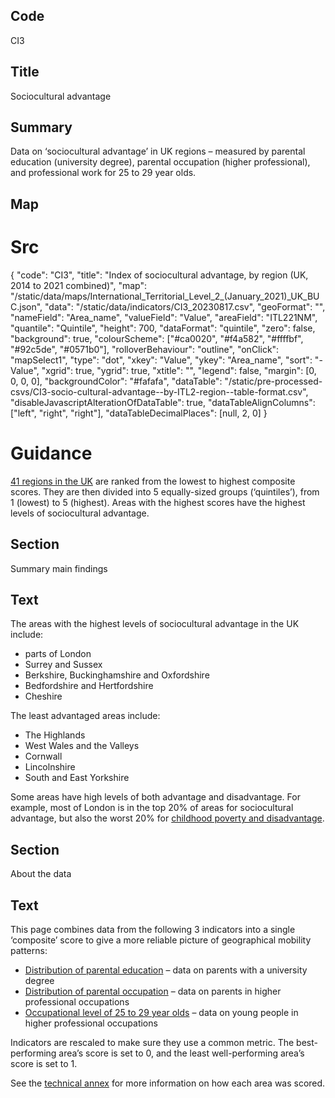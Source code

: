 ## Code
CI3

## Title
Sociocultural advantage

## Summary
Data on ‘sociocultural advantage’ in UK regions – measured by parental education (university degree), parental 
occupation (higher professional), and professional work for 25 to 29 year olds.

## Map
# Src
{
    "code": "CI3",
    "title": "Index of sociocultural advantage, by region (UK, 2014 to 2021 combined)",
    "map": "/static/data/maps/International_Territorial_Level_2_(January_2021)_UK_BUC.json",
    "data": "/static/data/indicators/CI3_20230817.csv",
    "geoFormat": "",
    "nameField": "Area_name",
    "valueField": "Value",
    "areaField": "ITL221NM",
    "quantile": "Quintile",
    "height": 700,
    "dataFormat": "quintile",
    "zero": false,
    "background": true,
    "colourScheme": ["#ca0020", "#f4a582", "#ffffbf", "#92c5de", "#0571b0"],
    "rolloverBehaviour": "outline",
    "onClick": "mapSelect1",
    "type": "dot",
    "xkey": "Value",
    "ykey": "Area_name",
    "sort": "-Value",
    "xgrid": true,
    "ygrid": true,
    "xtitle": "",
    "legend": false,
    "margin": [0, 0, 0, 0],
    "backgroundColor": "#fafafa",
    "dataTable": "/static/pre-processed-csvs/CI3-socio-cultural-advantage--by-ITL2-region--table-format.csv",
    "disableJavascriptAlterationOfDataTable": true,
    "dataTableAlignColumns": ["left", "right", "right"],
    "dataTableDecimalPlaces": [null, 2, 0]
}

# Guidance
[41 regions in the UK](/social_mobility_by_area#the-41-regions) are ranked from the lowest to highest composite scores.
They are then divided into 5 equally-sized groups (‘quintiles’), from 1 (lowest) to 5 (highest).
Areas with the highest scores have the highest levels of sociocultural advantage.

## Section
Summary main findings

## Text
The areas with the highest levels of sociocultural advantage in the UK include:

* parts of London 
* Surrey and Sussex
* Berkshire, Buckinghamshire and Oxfordshire 
* Bedfordshire and Hertfordshire 
* Cheshire

The least advantaged areas include:

* The Highlands
* West Wales and the Valleys
* Cornwall
* Lincolnshire
* South and East Yorkshire

Some areas have high levels of both advantage and disadvantage.
For example, most of London is in the top 20% of areas for sociocultural advantage, but also the worst 20% for
[childhood poverty and disadvantage](/drivers_of_social_mobility/composite_indices/childhood_poverty_and_disadvantage).

## Section
About the data

## Text
This page combines data from the following 3 indicators into a single ‘composite’ score to give a more reliable
picture of geographical mobility patterns:

* [Distribution of parental education](/drivers_of_social_mobility/conditions_of_childhood/distribution_of_parental_education)
  – data on parents with a university degree
* [Distribution of parental occupation](/drivers_of_social_mobility/conditions_of_childhood/distribution_of_parental_occupation)
  – data on parents in higher professional occupations
* [Occupational level of 25 to 29 year olds](/intermediate_outcomes/work_in_early_adulthood_(25_to_29_years)/occupational_level_of_young_people_aged_25_to_29_years)
  – data on young people in higher professional occupations

Indicators are rescaled to make sure they use a common metric.
The best-performing area’s score is set to 0, and the least well-performing area’s score is set to 1.

See the <a href="https://www.gov.uk/government/publications/state-of-the-nation-2023-people-and-places/technical-annex#composite-indices-methodology" target="_blank" class="govuk-link">technical annex</a> for more information on how each area was scored.
